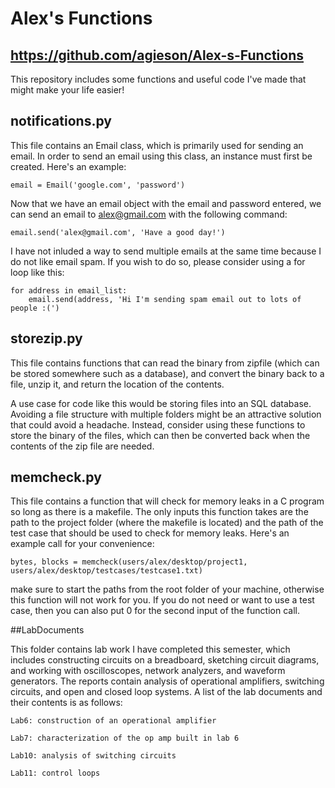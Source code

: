 # Alex's Functions
## https://github.com/agieson/Alex-s-Functions

This repository includes some functions and useful code I've made that might make your life easier!

## notifications.py

This file contains an Email class, which is primarily used for sending an email. In order to send an email using this
class, an instance must first be created. Here's an example:

`email = Email('google.com', 'password')`

Now that we have an email object with the email and password entered, we can send an email to alex@gmail.com with the
following command:

`email.send('alex@gmail.com', 'Have a good day!')`

I have not inluded a way to send multiple emails at the same time because I do not like email spam. If you wish to do
so, please consider using a for loop like this:

```
for address in email_list:
    email.send(address, 'Hi I'm sending spam email out to lots of people :(')
```

## storezip.py

This file contains functions that can read the binary from zipfile (which can be stored somewhere such as a database), 
and convert the binary back to a file, unzip it, and return the location of the contents. 

A use case for code like this would be storing files into an SQL database. Avoiding a file structure with multiple folders
might be an attractive solution that could avoid a headache. Instead, consider using these functions to store the binary
of the files, which can then be converted back when the contents of the zip file are needed. 

## memcheck.py

This file contains a function that will check for memory leaks in a C program so long as there is a makefile. The only
inputs this function takes are the path to the project folder (where the makefile is located) and the path of the test case
that should be used to check for memory leaks. Here's an example call for your convenience:

```
bytes, blocks = memcheck(users/alex/desktop/project1, users/alex/desktop/testcases/testcase1.txt)
```

make sure to start the paths from the root folder of your machine, otherwise this function will not work for you. 
If you do not need or want to use a test case, then you can also put 0 for the second input of the function call. 

##LabDocuments

This folder contains lab work I have completed this semester, which includes constructing circuits on a breadboard, 
sketching circuit diagrams, and working with oscilloscopes, network analyzers, and waveform generators. The reports
contain analysis of operational amplifiers, switching circuits, and open and closed loop systems. A list of the lab 
documents and their contents is as follows: 

    Lab6: construction of an operational amplifier
    
    Lab7: characterization of the op amp built in lab 6
    
    Lab10: analysis of switching circuits
    
    Lab11: control loops